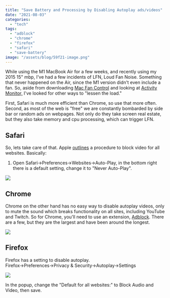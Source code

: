 ```yaml
---
title: "Save Battery and Processing by Disabling Autoplay ads/videos"
date: "2021-08-03"
categories: 
  - "tech"
tags: 
  - "adblock"
  - "chrome"
  - "firefox"
  - "safari"
  - "save-battery"
image: "/assets/blog/59f21-image.png"
---
```


While using the M1 MacBook Air for a few weeks, and recently using my 2015 15" mbp, I've had a few incidents of LFN, Loud Fan Noise. Something that never happened on the Air, since the M1 version didn't even include a fan. So, aside from downloading [Mac Fan Control](https://crystalidea.com/macs-fan-control) and looking at [Activity Monitor,](https://support.apple.com/guide/activity-monitor/welcome/mac) I've looked for other ways to "lessen the load."

First, Safari is much more efficient than Chrome, so use that more often. Second, as most of the web is "free" we are constantly bombarded by side bar or random ads on webpages. Not only do they take screen real estate, but they also take memory and cpu processing, which can trigger LFN.

## Safari

So, lets take care of that. Apple [outlines](https://support.apple.com/guide/safari/stop-autoplay-videos-ibrw29c6ecf8/mac) a procedure to block video for all websites. Basically:  
1) Open Safari->Preferences->Websites->Auto-Play, in the bottom right there is a default setting, change it to "Never Auto-Play".

![](images/b2965-screen-shot-2021-08-03-at-2.21.37-pm-1024x750-1.png)

## Chrome

Chrome on the other hand has no easy way to disable autoplay videos, only to mute the sound which breaks functionality on all sites, including YouTube and Twitch. So for Chrome, you'll need to use an extension, [Adblock](https://getadblock.com/en/). There are a few, but they are the largest and have been around the longest.

![](images/9c455-screen-shot-2021-08-03-at-2.46.59-pm-1024x732-1.png)

## Firefox

Firefox has a setting to disable autoplay.  
Firefox->Preferences->Privacy & Security->Autoplay->Settings

![](images/aaef9-screen-shot-2021-08-03-at-2.48.48-pm-1024x600-1.png)

In the popup, change the "Default for all websites:" to Block Audio and Video, then save.
